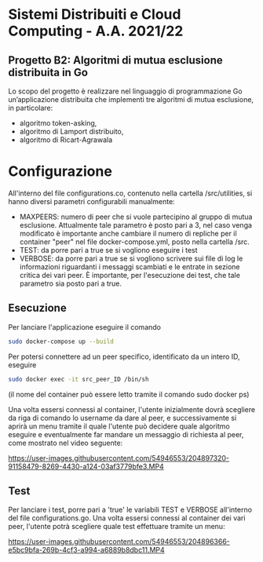 # Sistemi Distribuiti e Cloud Computing - A.A. 2021/22
## Progetto B2: Algoritmi di mutua esclusione distribuita in Go

Lo scopo del progetto è realizzare nel linguaggio di programmazione Go un’applicazione distribuita che
implementi tre algoritmi di mutua esclusione, in particolare:
- algoritmo token-asking,
- algoritmo di Lamport distribuito,
- algoritmo di Ricart-Agrawala

# Configurazione 
All'interno del file configurations.co, contenuto nella cartella /src/utilities, si hanno diversi parametri configurabili manualmente:
- MAXPEERS: numero di peer che si vuole partecipino al gruppo di mutua esclusione. Attualmente tale parametro è posto pari a 3, nel caso venga modificato è importante anche cambiare il numero di repliche per il container "peer" nel file docker-compose.yml, posto nella cartella /src. 
- TEST: da porre pari a true se si vogliono eseguire i test
- VERBOSE: da porre pari a true se si vogliono scrivere sui file di log le informazioni riguardanti i messaggi scambiati e le entrate in sezione critica dei vari peer.
È importante, per l'esecuzione dei test, che tale parametro sia posto pari a true.

## Esecuzione
Per lanciare l'applicazione eseguire il comando
```sh
sudo docker-compose up --build
```
Per potersi connettere ad un peer specifico, identificato da un intero ID, eseguire
``` sh
sudo docker exec -it src_peer_ID /bin/sh
``` 
(il nome del container può essere letto tramite il comando sudo docker ps)

Una volta essersi connessi al container, l'utente inizialmente dovrà scegliere da riga di comando lo username da dare al peer, e successivamente si aprirà un menu tramite il quale l'utente può decidere quale algoritmo eseguire e eventualmente far mandare un messaggio di richiesta al peer, come mostrato nel video seguente: 

https://user-images.githubusercontent.com/54946553/204897320-91158479-8269-4430-a124-03af3779bfe3.MP4

## Test
Per lanciare i test, porre pari a 'true' le variabili TEST e VERBOSE all'interno del file configurations.go. Una volta essersi connessi al container dei vari peer, l'utente potrà scegliere quale test effettuare tramite un menu:

https://user-images.githubusercontent.com/54946553/204896366-e5bc9bfa-269b-4cf3-a994-a6889b8dbc11.MP4





